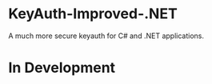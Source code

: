 # KeyAuth-Improved-.NET
A much more secure keyauth for C# and .NET applications. 

# In Development

